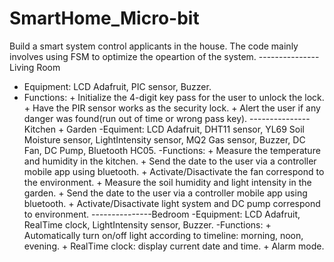 # SmartHome_Micro-bit
Build a smart system control applicants in the house.
The code mainly involves using FSM to optimize the opeartion of the system.
---------------Living Room
- Equipment: LCD Adafruit, PIC sensor, Buzzer.
- Functions: 
      + Initialize the 4-digit key pass for the user to unlock the lock.
          + Have the PIR sensor works as the security lock. 
          + Alert the user if any danger was found(run out of time or wrong pass key).
---------------Kitchen + Garden
-Equiment: LCD Adafruit, DHT11 sensor, YL69 Soil Moisture sensor, 
           LightIntensity sensor, MQ2 Gas sensor, Buzzer, DC Fan,
           DC Pump, Bluetooth HC05.
-Functions:
          + Measure the temperature and humidity in the kitchen.
          + Send the date to the user via a controller mobile app using bluetooth.
          + Activate/Disactivate the fan correspond to the environment.
          + Measure the soil humidity and light intensity in the garden.
          + Send the date to the user via a controller mobile app using bluetooth.
          + Activate/Disactivate light system and DC pump correspond to environment.
---------------Bedroom
-Equipment: LCD Adafruit, RealTime clock, LightIntensity sensor, Buzzer.
-Functions:
          + Automatically turn on/off light according to timeline: morning, noon, evening.
          + RealTime clock: display current date and time.
          + Alarm mode.
